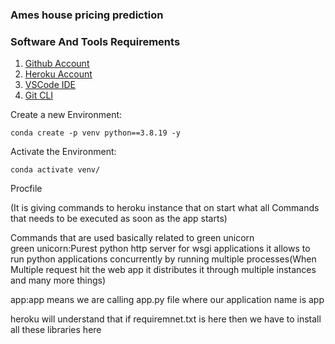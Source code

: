 ### Ames house pricing prediction
### Software And Tools Requirements 

1. [Github Account](https://github.com)  
2. [Heroku Account](http://heroku.com)  
3. [VSCode IDE](https://code.visualstudio.com/)  
4. [Git CLI](https://git-scm.com/book/en/v2/Getting-Started-The-Command-Line)

Create a new Environment:  


`conda create -p venv python==3.8.19 -y`

Activate the Environment:  

`conda activate venv/`  

Procfile  

(It is giving commands to heroku instance that on start what all Commands that needs to be executed as soon as the app starts)  

Commands that are used  basically related to green unicorn  
green unicorn:Purest python http server for wsgi applications it allows to run python applications  concurrently by running multiple processes(When Multiple request hit the web app it distributes it through multiple instances and many more things)  
 
app:app means we are calling app.py file where our application name is app  


heroku will understand that if requiremnet.txt is here then we have to install all these libraries here 